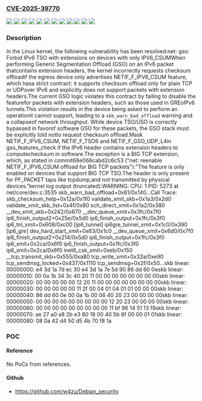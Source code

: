 ### [CVE-2025-39770](https://cve.mitre.org/cgi-bin/cvename.cgi?name=CVE-2025-39770)
![](https://img.shields.io/static/v1?label=Product&message=Linux&color=blue)
![](https://img.shields.io/static/v1?label=Version&message=&color=brightgreen)
![](https://img.shields.io/static/v1?label=Version&message=04c20a9356f283da623903e81e7c6d5df7e4dc3c%20&color=brightgreen)
![](https://img.shields.io/static/v1?label=Version&message=477b35d94a21530046fe91589960732fcf2b29ed%20&color=brightgreen)
![](https://img.shields.io/static/v1?label=Version&message=6.12%20&color=brightgreen)
![](https://img.shields.io/static/v1?label=Version&message=705350fbd6ed4b5d89ee045fa57a0594a72b17d7%20&color=brightgreen)
![](https://img.shields.io/static/v1?label=Version&message=9f605135a5c0fe614c2b15197b9ced1e217eca59%20&color=brightgreen)
![](https://img.shields.io/static/v1?label=Version&message=a27a5c40ee4cbe00294e2c76160de5f2589061ba%20&color=brightgreen)
![](https://img.shields.io/static/v1?label=Version&message=a84978a9cda68f0afe3f01d476c68db21526baf1%20&color=brightgreen)
![](https://img.shields.io/static/v1?label=Version&message=bcefc3cd7f592a70fcbbbfd7ad1fbc69172ea78b%20&color=brightgreen)
![](https://img.shields.io/static/v1?label=Version&message=c69bc67c1cb211aa390bea6e512bb01b1241fefb%20&color=brightgreen)
![](https://img.shields.io/static/v1?label=Vulnerability&message=n%2Fa&color=blue)

### Description

In the Linux kernel, the following vulnerability has been resolved:net: gso: Forbid IPv6 TSO with extensions on devices with only IPV6_CSUMWhen performing Generic Segmentation Offload (GSO) on an IPv6 packet thatcontains extension headers, the kernel incorrectly requests checksum offloadif the egress device only advertises NETIF_F_IPV6_CSUM feature, which hasa strict contract: it supports checksum offload only for plain TCP or UDPover IPv6 and explicitly does not support packets with extension headers.The current GSO logic violates this contract by failing to disable the featurefor packets with extension headers, such as those used in GREoIPv6 tunnels.This violation results in the device being asked to perform an operationit cannot support, leading to a `skb_warn_bad_offload` warning and a collapseof network throughput. While device TSO/USO is correctly bypassed in favorof software GSO for these packets, the GSO stack must be explicitly told notto request checksum offload.Mask NETIF_F_IPV6_CSUM, NETIF_F_TSO6 and NETIF_F_GSO_UDP_L4in gso_features_check if the IPv6 header contains extension headers to computechecksum in software.The exception is a BIG TCP extension, which, as stated in commit68e068cabd2c6c53 ("net: reenable NETIF_F_IPV6_CSUM offload for BIG TCP packets"):"The feature is only enabled on devices that support BIG TCP TSO.The header is only present for PF_PACKET taps like tcpdump,and not transmitted by physical devices."kernel log output (truncated):WARNING: CPU: 1 PID: 5273 at net/core/dev.c:3535 skb_warn_bad_offload+0x81/0x140...Call Trace: <TASK> skb_checksum_help+0x12a/0x1f0 validate_xmit_skb+0x1a3/0x2d0 validate_xmit_skb_list+0x4f/0x80 sch_direct_xmit+0x1a2/0x380 __dev_xmit_skb+0x242/0x670 __dev_queue_xmit+0x3fc/0x7f0 ip6_finish_output2+0x25e/0x5d0 ip6_finish_output+0x1fc/0x3f0 ip6_tnl_xmit+0x608/0xc00 [ip6_tunnel] ip6gre_tunnel_xmit+0x1c0/0x390 [ip6_gre] dev_hard_start_xmit+0x63/0x1c0 __dev_queue_xmit+0x6d0/0x7f0 ip6_finish_output2+0x214/0x5d0 ip6_finish_output+0x1fc/0x3f0 ip6_xmit+0x2ca/0x6f0 ip6_finish_output+0x1fc/0x3f0 ip6_xmit+0x2ca/0x6f0 inet6_csk_xmit+0xeb/0x150 __tcp_transmit_skb+0x555/0xa80 tcp_write_xmit+0x32a/0xe90 tcp_sendmsg_locked+0x437/0x1110 tcp_sendmsg+0x2f/0x50...skb linear:   00000000: e4 3d 1a 7d ec 30 e4 3d 1a 7e 5d 90 86 dd 60 0eskb linear:   00000010: 00 0a 1b 34 3c 40 20 11 00 00 00 00 00 00 00 00skb linear:   00000020: 00 00 00 00 00 12 20 11 00 00 00 00 00 00 00 00skb linear:   00000030: 00 00 00 00 00 11 2f 00 04 01 04 01 01 00 00 00skb linear:   00000040: 86 dd 60 0e 00 0a 1b 00 06 40 20 23 00 00 00 00skb linear:   00000050: 00 00 00 00 00 00 00 00 00 12 20 23 00 00 00 00skb linear:   00000060: 00 00 00 00 00 00 00 00 00 11 bf 96 14 51 13 f9skb linear:   00000070: ae 27 a0 a8 2b e3 80 18 00 40 5b 6f 00 00 01 01skb linear:   00000080: 08 0a 42 d4 50 d5 4b 70 f8 1a

### POC

#### Reference
No PoCs from references.

#### Github
- https://github.com/w4zu/Debian_security

